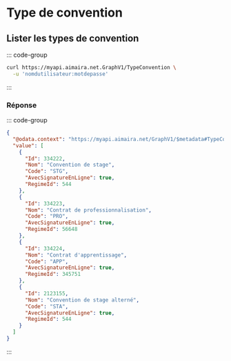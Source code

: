 # Type de convention

## Lister les types de convention

::: code-group


```bash [cURL]
curl https://myapi.aimaira.net.GraphV1/TypeConvention \
  -u 'nomdutilisateur:motdepasse'
````

:::

### Réponse

::: code-group

```json [JSON]
{
  "@odata.context": "https://myapi.aimaira.net/GraphV1/$metadata#TypeConvention",
  "value": [
    {
      "Id": 334222,
      "Nom": "Convention de stage",
      "Code": "STG",
      "AvecSignatureEnLigne": true,
      "RegimeId": 544
    },
    {
      "Id": 334223,
      "Nom": "Contrat de professionnalisation",
      "Code": "PRO",
      "AvecSignatureEnLigne": true,
      "RegimeId": 56648
    },
    {
      "Id": 334224,
      "Nom": "Contrat d'apprentissage",
      "Code": "APP",
      "AvecSignatureEnLigne": true,
      "RegimeId": 345751
    },
    {
      "Id": 2123155,
      "Nom": "Convention de stage alterné",
      "Code": "STA",
      "AvecSignatureEnLigne": true,
      "RegimeId": 544
    }
  ]
}
```

:::